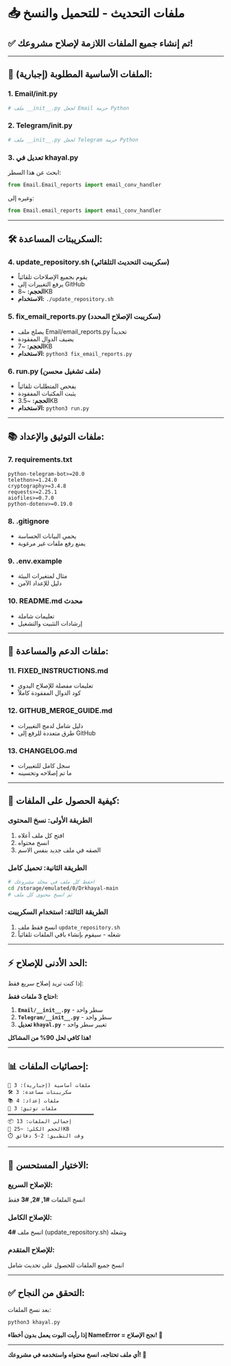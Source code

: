 # 📥 ملفات التحديث - للتحميل والنسخ

## ✅ **تم إنشاء جميع الملفات اللازمة لإصلاح مشروعك!**

---

## 📂 **الملفات الأساسية المطلوبة (إجبارية):**

### 1. **Email/__init__.py**
```python
# ملف __init__.py لجعل Email حزمة Python
```

### 2. **Telegram/__init__.py**  
```python
# ملف __init__.py لجعل Telegram حزمة Python
```

### 3. **تعديل في khayal.py**
ابحث عن هذا السطر:
```python
from Email.Email_reports import email_conv_handler
```
وغيره إلى:
```python
from Email.email_reports import email_conv_handler
```

---

## 🛠️ **السكريبتات المساعدة:**

### 4. **update_repository.sh** (سكريبت التحديث التلقائي)
- يقوم بجميع الإصلاحات تلقائياً
- يرفع التغييرات إلى GitHub
- **الحجم:** ~8KB
- **الاستخدام:** `./update_repository.sh`

### 5. **fix_email_reports.py** (سكريبت الإصلاح المحدد)
- يصلح ملف Email/email_reports.py تحديداً
- يضيف الدوال المفقودة
- **الحجم:** ~7KB
- **الاستخدام:** `python3 fix_email_reports.py`

### 6. **run.py** (ملف تشغيل محسن)
- يفحص المتطلبات تلقائياً
- يثبت المكتبات المفقودة
- **الحجم:** ~3.5KB
- **الاستخدام:** `python3 run.py`

---

## 📚 **ملفات التوثيق والإعداد:**

### 7. **requirements.txt**
```
python-telegram-bot>=20.0
telethon>=1.24.0
cryptography>=3.4.8
requests>=2.25.1
aiofiles>=0.7.0
python-dotenv>=0.19.0
```

### 8. **.gitignore**
- يحمي البيانات الحساسة
- يمنع رفع ملفات غير مرغوبة

### 9. **.env.example**
- مثال لمتغيرات البيئة
- دليل للإعداد الآمن

### 10. **README.md محدث**
- تعليمات شاملة
- إرشادات التثبيت والتشغيل

---

## 📖 **ملفات الدعم والمساعدة:**

### 11. **FIXED_INSTRUCTIONS.md**
- تعليمات مفصلة للإصلاح اليدوي
- كود الدوال المفقودة كاملاً

### 12. **GITHUB_MERGE_GUIDE.md**
- دليل شامل لدمج التغييرات
- طرق متعددة للرفع إلى GitHub

### 13. **CHANGELOG.md**
- سجل كامل للتغييرات
- ما تم إصلاحه وتحسينه

---

## 🚀 **كيفية الحصول على الملفات:**

### الطريقة الأولى: نسخ المحتوى
1. افتح كل ملف أعلاه
2. انسخ محتواه
3. الصقه في ملف جديد بنفس الاسم

### الطريقة الثانية: تحميل كامل
```bash
# احفظ كل ملف في مجلد مشروعك
cd /storage/emulated/0/Drkhayal-main
# ثم انسخ محتوى كل ملف
```

### الطريقة الثالثة: استخدام السكريبت
1. انسخ فقط ملف `update_repository.sh`
2. شغله - سيقوم بإنشاء باقي الملفات تلقائياً

---

## ⚡ **الحد الأدنى للإصلاح:**

إذا كنت تريد إصلاح سريع فقط:

**احتاج 3 ملفات فقط:**
1. **`Email/__init__.py`** - سطر واحد
2. **`Telegram/__init__.py`** - سطر واحد  
3. **تعديل `khayal.py`** - تغيير سطر واحد

**هذا كافي لحل 90% من المشاكل!**

---

## 📊 **إحصائيات الملفات:**

```
📁 ملفات أساسية (إجبارية): 3
🛠️ سكريبتات مساعدة: 3  
📚 ملفات إعداد: 4
📖 ملفات توثيق: 3
━━━━━━━━━━━━━━━━━━━━━━━━━━━━
📦 إجمالي الملفات: 13
💾 الحجم الكلي: ~25KB
⏱️ وقت التطبيق: 2-5 دقائق
```

---

## 🎯 **الاختيار المستحسن:**

### للإصلاح السريع:
انسخ الملفات **#1, #2, #3** فقط

### للإصلاح الكامل:
انسخ ملف **#4** (update_repository.sh) وشغله

### للإصلاح المتقدم:
انسخ جميع الملفات للحصول على تحديث شامل

---

## ✅ **التحقق من النجاح:**

بعد نسخ الملفات:
```bash
python3 khayal.py
```

**إذا رأيت البوت يعمل بدون أخطاء NameError = نجح الإصلاح! 🎉**

---

**أي ملف تحتاجه، انسخ محتواه واستخدمه في مشروعك! 🚀**